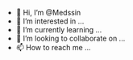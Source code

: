 - 👋 Hi, I’m @Medssin
- 👀 I’m interested in ...
- 🌱 I’m currently learning ...
- 💞️ I’m looking to collaborate on ...
- 📫 How to reach me ...

<!---
Medssin/Medssin is a ✨ special ✨ repository because its `README.md` (this file) appears on your GitHub profile.
You can click the Preview link to take a look at your changes.
--->
